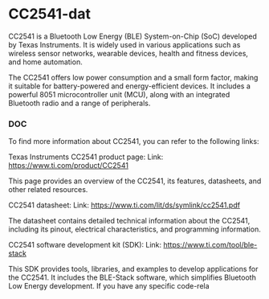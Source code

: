 
# CC2541-dat 

CC2541 is a Bluetooth Low Energy (BLE) System-on-Chip (SoC) developed by Texas Instruments. It is widely used in various applications such as wireless sensor networks, wearable devices, health and fitness devices, and home automation.

The CC2541 offers low power consumption and a small form factor, making it suitable for battery-powered and energy-efficient devices. It includes a powerful 8051 microcontroller unit (MCU), along with an integrated Bluetooth radio and a range of peripherals.


### DOC 

To find more information about CC2541, you can refer to the following links:

Texas Instruments CC2541 product page: Link: https://www.ti.com/product/CC2541

This page provides an overview of the CC2541, its features, datasheets, and other related resources.


CC2541 datasheet: Link: https://www.ti.com/lit/ds/symlink/cc2541.pdf

The datasheet contains detailed technical information about the CC2541, including its pinout, electrical characteristics, and programming information.


CC2541 software development kit (SDK): Link: https://www.ti.com/tool/ble-stack

This SDK provides tools, libraries, and examples to develop applications for the CC2541. It includes the BLE-Stack software, which simplifies Bluetooth Low Energy development.
If you have any specific code-rela